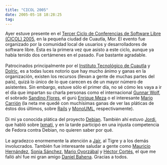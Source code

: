 ```yaml
---
title: "CICOL 2005"
date: 2005-05-18 18:28:25
tag: 
---
```

Ayer estuve presente en el <a href="http://cicol.org.mx" target="_blank">Tercer Ciclo de Conferencias de Software Libre (CICOL) 2005</a>,
en la pequeña ciudad de Cuautla, Mor. El evento fue organizado por la
comunidad local de usuarios y desarrolladores de software libre. Ésta
es la primera vez que asisto a este ciclo, aunque ya había tenido dos
certámenes en el pasado. Fue bastante agradable.<br/><br/>
Patrocinados principalmente por el <a href="http://itcuautla.edu.mx" target="_blank">Instituto Tecnológico de Cuautla</a> y <a href="http://dolric.com" target="_blank">Dolric</a>,
es a todas luces notorio que hay mucho ánimo y ganas en la
organización, existen los recursos (llevan a gente de muchas partes del
país), quizá lo único de lo que carecen es de un mayor número de
asistentes. Sin embargo, estuve sólo el primer día, no sé cómo les vaya
a ir el día que impartan su charla personas como el internacional <a href="http://www.gwolf.org" target="_blank">Gunnar Wolf</a>, el sobrado <a href="http://primates.ximian.com/~sandino" target="_blank">Sandino Flores</a>, el gurú <a href="http://don-manolo.red-libre.org" target="_blank">Enrique Meza</a> o el interesante <a href="http://marioc.blogspot.com" target="_blank">Mario Carrión</a> (la neta me quedé con muchísimas ganas de ver las pláticas de éstos dos últimos, sobre <a href="http://www.rubyonrails.org" target="_blank">Rails</a> y <a href="http://monouml.org" target="_blank">MonoUML</a>, respectivamente).<br/><br/>
Di mi ya conocida plática del proyecto <a href="http://www.debian.org" target="_blank">Debian</a>. También ahí estuvo <a href="http://www.jordi.net" target="_blank">Jordi</a>, que habló sobre <a href="http://ixmati.cdi.gob.mx" target="_blank">Ixmati</a>, y en la tarde participó en una injusta competencia de Fedora contra Debian, no quieren saber por qué.<br/><br/>
Le agradezco enormemente la atención a <a href="http://jyr.freesuperhost.com/" target="_blank">Jair</a>, al Tigre y a los demás involucrados. También fue interesante saludar a gente como <a href="http://djmaucom.blogspot.com" target="_blank">Mauricio Hernández</a>, <a href="http://sonny_taz.blogspot.com" target="_blank">Sonia Sánchez</a>, <a href="http://www.tuxsoul.com" target="_blank">Mario Oyorzábal</a> y <a href="http://xml.cie.unam.mx/~hdcg" target="_blank">Héctor Cortés</a>, el que me falló ahí fue mi gran amigo <a href="http://kwame.informatux.net" target="_blank">Daniel Bahena</a>. Gracias a todos.<br/><br/><br/><br/>
